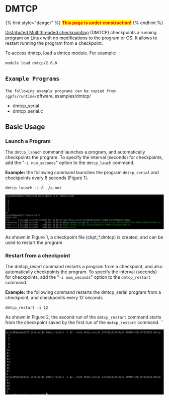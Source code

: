 # DMTCP

{% hint style="danger" %}
<mark style="color:red;">**This page is under construction!**</mark>
{% endhint %}

[Distributed Multithreaded checkpointing](https://dmtcp.sourceforge.io/) (DMTCP) checkpoints a running program on Linux with no modifications to the program or OS. It allows to restart running the program from a checkpoint.&#x20;

To access dmtcp, load a dmtcp module. For example:

`module load dmtcp/2.6.0`

## `Example Programs`

`The following example programs can be copied from /gpfs/runtime/`oftware\_examples/dmtcp/

* dmtcp\_serial
* dmtcp\_serial.c

## Basic Usage

### Launch a Program

The `dmtcp_lanuch` command launches a program, and automatically checkpoints the program. To specify the interval (seconds) for checkpoints, add the "`-i num_seconds`" option to the `dmtcp_lauch` command.&#x20;

**Example:** the following command launches the program `dmtcp_serial` and checkpoints every 8 seconds (Figure 1).

`dmtcp_launch -i 8 ./a.out`

![Figure 1 Launch a Program](../.gitbook/assets/oscar-dmtcp-launch.png)

As shown in Figure 1, a checkpoint file (ckpt\_\*.dmtcp) is created, and can be used to restart the program

### Restart from a checkpoint

The dmtcp\_resart command restarts a program from a checkpoint, and also automatically checkpoints the program. To specify the interval (seconds) for checkpoints, add the "`-i num_seconds`" option to the `dmtcp_restart` command.&#x20;

**Example:** the following command restarts the dmtcp\_serial program from a checkpoint, and checkpoints every 12 seconds

`dmtcp_restart -i 12`&#x20;

As shown in Figure 2, the second run of the `dmtcp_restart` command starts from the checkpoint saved by the first run of the `dmtcp_restart` command. _``_&#x20;

![Figure 2 Restart from a Checkpoint](../.gitbook/assets/oscar-dmtcp-restart.png)
